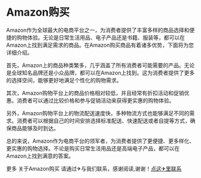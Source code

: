 # Amazon购买

Amazon作为全球最大的电商平台之一，为消费者提供了丰富多样的商品选择和便捷的购物体验。无论是日常生活用品、电子产品还是书籍、服装等，都可以在Amazon上找到满足需求的商品。在Amazon购买商品有着诸多优势，下面将为您详细介绍。

首先，Amazon上的商品种类繁多，几乎涵盖了所有消费者可能需要的产品。无论是全球知名品牌还是小众品牌，都可以在Amazon上找到。这为消费者提供了更多的选择空间，能够更好地满足个性化的购物需求。

其次，Amazon购物平台上的商品价格相对较低，并且经常有折扣活动和促销优惠。消费者可以通过比较价格和参与促销活动来获得更实惠的购物体验。

另外，Amazon购物平台上的物流配送速度快，多种物流方式也能够满足不同的需求。消费者可以根据自己的时间安排选择标准配送、快速配送或者自提等方式，确保商品能够及时到达。

总的来说，Amazon作为电商平台的领军者，为消费者提供了更便捷、更多样化、更实惠的购物选择。不论是购买日常生活用品还是高端电子产品，都可以在Amazon上找到满意的答案。

更多 关于Amazon购买 请通过✈与我们联系，感谢阅读,谢谢！[点这✈里联系](https://ss.k02.cc)